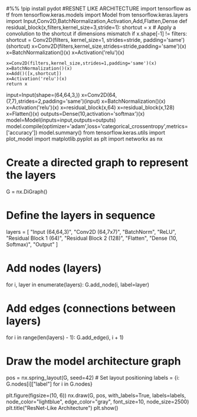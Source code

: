 #%%
!pip install pydot
#RESNET LIKE ARCHITECTURE
import tensorflow as tf
from tensorflow.keras.models import Model
from tensorflow.keras.layers import Input,Conv2D,BatchNormalization,Activation,Add,Flatten,Dense
def residual_block(x,filters,kernel_size=3,stride=1):
    shortcut = x
     # Apply a convolution to the shortcut if dimensions mismatch
    if x.shape[-1] != filters:
        shortcut = Conv2D(filters, kernel_size=1, strides=stride, padding='same')(shortcut)
    x=Conv2D(filters,kernel_size,strides=stride,padding='same')(x)
    x=BatchNormalization()(x)
    x=Activation('relu')(x)

    x=Conv2D(filters,kernel_size,strides=1,padding='same')(x)
    x=BatchNormalization()(x)
    x=Add()([x,shortcut])
    x=Activation('relu')(x)
    return x
input=Input(shape=(64,64,3,))
x=Conv2D(64,(7,7),strides=2,padding='same')(input)
x=BatchNormalization()(x)
x=Activation('relu')(x)
x=residual_block(x,64)
x=residual_block(x,128)
x=Flatten()(x)
outputs=Dense(10,activation='softmax')(x)
model=Model(inputs=input,outputs=outputs)
model.compile(optimizer='adam',loss='categorical_crossentropy',metrics=['accuracy'])
model.summary()
from tensorflow.keras.utils import plot_model
import matplotlib.pyplot as plt
import networkx as nx

# Create a directed graph to represent the layers
G = nx.DiGraph()

# Define the layers in sequence
layers = [
    "Input (64,64,3)", "Conv2D (64,7x7)", "BatchNorm", "ReLU",
    "Residual Block 1 (64)", "Residual Block 2 (128)",
    "Flatten", "Dense (10, Softmax)", "Output"
]

# Add nodes (layers)
for i, layer in enumerate(layers):
    G.add_node(i, label=layer)

# Add edges (connections between layers)
for i in range(len(layers) - 1):
    G.add_edge(i, i + 1)

# Draw the model architecture graph
pos = nx.spring_layout(G, seed=42)  # Set layout positioning
labels = {i: G.nodes[i]["label"] for i in G.nodes}

plt.figure(figsize=(10, 6))
nx.draw(G, pos, with_labels=True, labels=labels, node_color="lightblue", edge_color="gray", font_size=10, node_size=2500)
plt.title("ResNet-Like Architecture")
plt.show()



